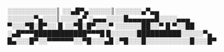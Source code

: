 ░░░░░░░░░░░║
░░▄█▀▄░░░░░║░░░░░░▄▀▄▄
░░░░░░▀▄░░░║░░░░▄▀
░▄▄▄░░░░█▄▄▄▄▄▄█░░░░▄▄▄
▀░░░▀█░█▀░░▐▌░░▀█░█▀░░░▀
░░░░░░██░░▀▐▌▀░░██
░▄█▀▀▀████████████▀▀▀█
█░░░░░░██████████░░░░░▀▄
█▄░░░█▀░░▀▀▀▀▀▀░░▀█░░░▄█
░▀█░░░█░░░░░░░░░░█░░░█▀
